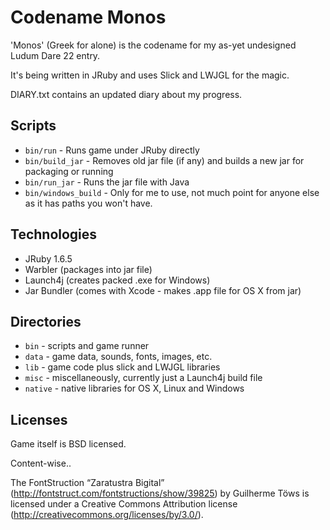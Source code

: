 Codename Monos
==============

'Monos' (Greek for alone) is the codename for my as-yet undesigned Ludum Dare 22 entry.

It's being written in JRuby and uses Slick and LWJGL for the magic.

DIARY.txt contains an updated diary about my progress.

Scripts
-------

* `bin/run` - Runs game under JRuby directly
* `bin/build_jar` - Removes old jar file (if any) and builds a new jar for packaging or running
* `bin/run_jar` - Runs the jar file with Java
* `bin/windows_build` - Only for me to use, not much point for anyone else as it has paths you won't have.

Technologies
------------

* JRuby 1.6.5
* Warbler (packages into jar file)
* Launch4j (creates packed .exe for Windows)
* Jar Bundler (comes with Xcode - makes .app file for OS X from jar)

Directories
-----------

* `bin` - scripts and game runner
* `data` - game data, sounds, fonts, images, etc.
* `lib` - game code plus slick and LWJGL libraries
* `misc` - miscellaneously, currently just a Launch4j build file
* `native` - native libraries for OS X, Linux and Windows

Licenses
--------

Game itself is BSD licensed.

Content-wise..

The FontStruction “Zaratustra Bigital”
(http://fontstruct.com/fontstructions/show/39825) by Guilherme Töws is licensed
under a Creative Commons Attribution license
(http://creativecommons.org/licenses/by/3.0/).